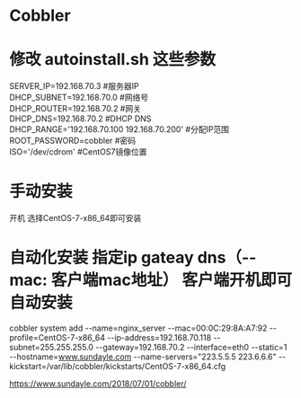 # Cobbler
# 修改 autoinstall.sh 这些参数  
SERVER_IP=192.168.70.3 #服务器IP  
DHCP_SUBNET=192.168.70.0 #网络号  
DHCP_ROUTER=192.168.70.2 #网关  
DHCP_DNS=192.168.70.2 #DHCP DNS  
DHCP_RANGE='192.168.70.100 192.168.70.200' #分配IP范围    
ROOT_PASSWORD=cobbler #密码  
ISO='/dev/cdrom' #CentOS7镜像位置  

# 手动安装  
开机 选择CentOS-7-x86_64即可安装     

# 自动化安装  指定ip gateay dns（--mac: 客户端mac地址） 客户端开机即可自动安装  
cobbler system add --name=nginx_server --mac=00:0C:29:8A:A7:92 --profile=CentOS-7-x86_64 --ip-address=192.168.70.118 --subnet=255.255.255.0 --gateway=192.168.70.2 --interface=eth0 --static=1 --hostname=www.sundayle.com --name-servers="223.5.5.5 223.6.6.6" --kickstart=/var/lib/cobbler/kickstarts/CentOS-7-x86_64.cfg

https://www.sundayle.com/2018/07/01/cobbler/